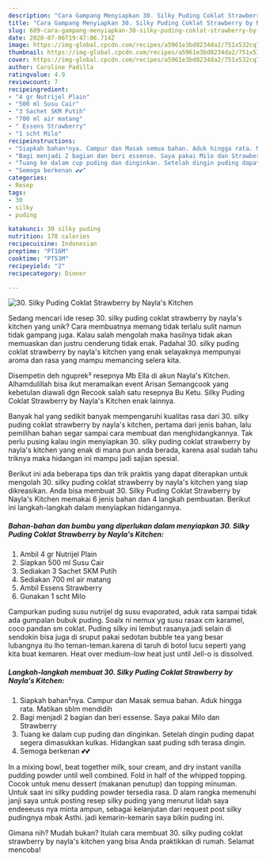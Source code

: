 ```yaml
---
description: "Cara Gampang Menyiapkan 30. Silky Puding Coklat Strawberry by Nayla&amp;#39;s Kitchen Anti Gagal"
title: "Cara Gampang Menyiapkan 30. Silky Puding Coklat Strawberry by Nayla&amp;#39;s Kitchen Anti Gagal"
slug: 689-cara-gampang-menyiapkan-30-silky-puding-coklat-strawberry-by-nayla-and-39-s-kitchen-anti-gagal
date: 2020-07-06T19:47:06.714Z
image: https://img-global.cpcdn.com/recipes/a5961e3bd8234da2/751x532cq70/30-silky-puding-coklat-strawberry-by-naylas-kitchen-foto-resep-utama.jpg
thumbnail: https://img-global.cpcdn.com/recipes/a5961e3bd8234da2/751x532cq70/30-silky-puding-coklat-strawberry-by-naylas-kitchen-foto-resep-utama.jpg
cover: https://img-global.cpcdn.com/recipes/a5961e3bd8234da2/751x532cq70/30-silky-puding-coklat-strawberry-by-naylas-kitchen-foto-resep-utama.jpg
author: Caroline Padilla
ratingvalue: 4.9
reviewcount: 7
recipeingredient:
- "4 gr Nutrijel Plain"
- "500 ml Susu Cair"
- "3 Sachet SKM Putih"
- "700 ml air matang"
- " Essens Strawberry"
- "1 scht Milo"
recipeinstructions:
- "Siapkah bahan²nya. Campur dan Masak semua bahan. Aduk hingga rata. Matikan sblm mendidih"
- "Bagi menjadi 2 bagian dan beri essense. Saya pakai Milo dan Strawberry"
- "Tuang ke dalam cup puding dan dinginkan. Setelah dingin puding dapat segera dimasukkan kulkas. Hidangkan saat puding sdh terasa dingin."
- "Semoga berkenan 💕💕"
categories:
- Resep
tags:
- 30
- silky
- puding

katakunci: 30 silky puding 
nutrition: 178 calories
recipecuisine: Indonesian
preptime: "PT16M"
cooktime: "PT53M"
recipeyield: "2"
recipecategory: Dinner

---
```



![30. Silky Puding Coklat Strawberry by Nayla&#39;s Kitchen](https://img-global.cpcdn.com/recipes/a5961e3bd8234da2/751x532cq70/30-silky-puding-coklat-strawberry-by-naylas-kitchen-foto-resep-utama.jpg)

Sedang mencari ide resep 30. silky puding coklat strawberry by nayla&#39;s kitchen yang unik? Cara membuatnya memang tidak terlalu sulit namun tidak gampang juga. Kalau salah mengolah maka hasilnya tidak akan memuaskan dan justru cenderung tidak enak. Padahal 30. silky puding coklat strawberry by nayla&#39;s kitchen yang enak selayaknya mempunyai aroma dan rasa yang mampu memancing selera kita.

Disempetin deh nguprek² resepnya Mb Ella di akun Nayla&#39;s Kitchen. Alhamdulillah bisa ikut meramaikan event Arisan Semangcook yang kebetulan diawali dgn Recook salah satu resepnya Bu Ketu. Silky Puding Coklat Strawberry by Nayla&#39;s Kitchen enak lainnya.

Banyak hal yang sedikit banyak mempengaruhi kualitas rasa dari 30. silky puding coklat strawberry by nayla&#39;s kitchen, pertama dari jenis bahan, lalu pemilihan bahan segar sampai cara membuat dan menghidangkannya. Tak perlu pusing kalau ingin menyiapkan 30. silky puding coklat strawberry by nayla&#39;s kitchen yang enak di mana pun anda berada, karena asal sudah tahu triknya maka hidangan ini mampu jadi sajian spesial.


Berikut ini ada beberapa tips dan trik praktis yang dapat diterapkan untuk mengolah 30. silky puding coklat strawberry by nayla&#39;s kitchen yang siap dikreasikan. Anda bisa membuat 30. Silky Puding Coklat Strawberry by Nayla&#39;s Kitchen memakai 6 jenis bahan dan 4 langkah pembuatan. Berikut ini langkah-langkah dalam menyiapkan hidangannya.

<!--inarticleads1-->

##### Bahan-bahan dan bumbu yang diperlukan dalam menyiapkan 30. Silky Puding Coklat Strawberry by Nayla&#39;s Kitchen:

1. Ambil 4 gr Nutrijel Plain
1. Siapkan 500 ml Susu Cair
1. Sediakan 3 Sachet SKM Putih
1. Sediakan 700 ml air matang
1. Ambil  Essens Strawberry
1. Gunakan 1 scht Milo


Campurkan puding susu nutrijel dg susu evaporated, aduk rata sampai tidak ada gumpalan bubuk puding. Soalx ni nemux yg susu rasax cm karamel, coco pandan sm coklat. Puding silky ini lembut rasanya.jadi selain di sendokin bisa juga di sruput pakai sedotan bubble tea yang besar lubangnya itu lho teman-teman.karena di taruh di botol lucu seperti yang kita buat kemaren. Heat over medium-low heat just until Jell-o is dissolved. 

<!--inarticleads2-->

##### Langkah-langkah membuat 30. Silky Puding Coklat Strawberry by Nayla&#39;s Kitchen:

1. Siapkah bahan²nya. Campur dan Masak semua bahan. Aduk hingga rata. Matikan sblm mendidih
1. Bagi menjadi 2 bagian dan beri essense. Saya pakai Milo dan Strawberry
1. Tuang ke dalam cup puding dan dinginkan. Setelah dingin puding dapat segera dimasukkan kulkas. Hidangkan saat puding sdh terasa dingin.
1. Semoga berkenan 💕💕


In a mixing bowl, beat together milk, sour cream, and dry instant vanilla pudding powder until well combined. Fold in half of the whipped topping. Cocok untuk menu dessert (makanan penutup) dan topping minuman. Untuk saat ini silky pudding powder tersedia rasa. D alam rangka memenuhi janji saya untuk posting resep silky puding yang menurut lidah saya endeeeuss nya minta ampun, sebagai kelanjutan dari request post silky pudingnya mbak Asthi. jadi kemarin-kemarin saya bikin puding ini. 

Gimana nih? Mudah bukan? Itulah cara membuat 30. silky puding coklat strawberry by nayla&#39;s kitchen yang bisa Anda praktikkan di rumah. Selamat mencoba!
